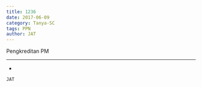 ```yaml
---
title: 1236
date: 2017-06-09
category: Tanya-SC
tags: PPN
author: JAT
---
```


Pengkreditan PM

---

-

`JAT`
